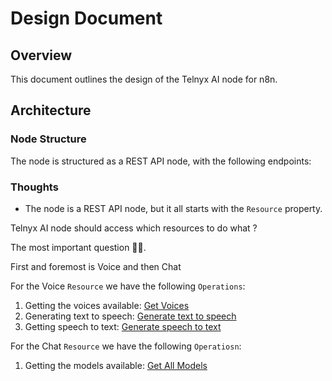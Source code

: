 # Design Document

## Overview

This document outlines the design of the Telnyx AI node for n8n.

## Architecture

### Node Structure

The node is structured as a REST API node, with the following endpoints:

### Thoughts

- The node is a REST API node, but it all starts with the `Resource` property.

Telnyx AI node should access which resources to do what ?

The most important question ☝🏼.

First and foremost is Voice and then Chat

For the Voice `Resource` we have the following `Operations`:

1. Getting the voices available: [Get Voices](https://api.telnyx.com/v2/text-to-speech/voices)
2. Generating text to speech: [Generate text to speech](https://api.telnyx.com/v2/text-to-speech/speech)
3. Getting speech to text: [Generate speech to text](https://api.telnyx.com/v2/ai/audio/transcriptions)

For the Chat `Resource` we have the following `Operatiosn`:

1. Getting the models available: [Get All Models](https://api.telnyx.com/v2/ai/models)
